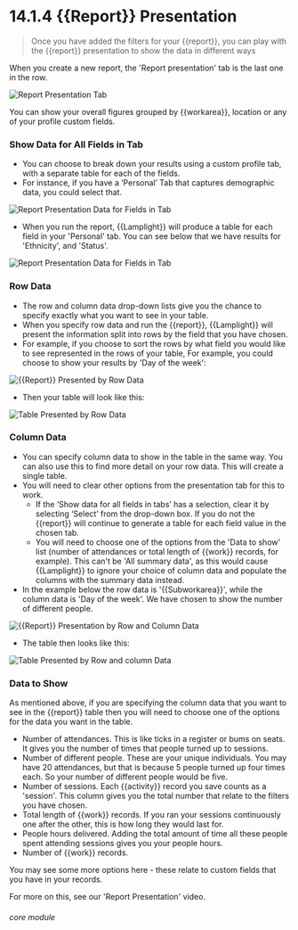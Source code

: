 # 14.1.4 {{Report}} Presentation

> Once you have added the filters for your {{report}}, you can play with the {{report}} presentation to show the data in different ways



When you create a new report, the 'Report presentation' tab is the last one in the row. 

![Report Presentation Tab](13.1.4a.png)

You can show your overall figures grouped by {{workarea}}, location or any of your profile custom fields. 

### Show Data for All Fields in Tab

- You can choose to break down your results using a custom profile tab, with a separate table for each of the fields.  
- For instance, if you have a ‘Personal’ Tab that captures demographic data, you could select that. 

![Report Presentation Data for Fields in Tab](13.1.4b.png)

- When you run the report, {{Lamplight}} will produce a table for each field in your 'Personal' tab. You can see below that we have results for 'Ethnicity', and 'Status'. 

![Report Presentation Data for Fields in Tab](13.1.4c.png)

### Row Data

- The row and column data drop-down lists give you the chance to specify exactly what you want to see in your table. 
- When you specify row data and run the {{report}}, {{Lamplight}} will present the information split into rows by the field that you have chosen.
- For example, if you choose to sort the rows by what field you would like to see represented in the rows of your table, For example, you could choose to show your results by 'Day of the week':

![{{Report}} Presented by Row Data](13.1.4d.png)

- Then your table will look like this:

![Table Presented by Row Data](13.1.4e.png)

### Column Data

- You can specify column data to show in the table in the same way. You can also use this to find more detail on your row data. 
This will create a single table.
- You will need to clear other options from the presentation tab for this to work. 
  - If the ‘Show data for all fields in tabs’ has a selection, clear it by selecting ‘Select’ from the drop-down box. If you do not the {{report}} will continue to generate a table for each field value in the chosen tab.
  - You will need to choose one of the options from the 'Data to show' list (number of attendances or total length of {{work}} records, for example). This can't be 'All summary data', as this would cause {{Lamplight}} to ignore your choice of column data and populate the columns with the summary data instead.
- In the example below the row data is '{{Subworkarea}}', while the column data is 'Day of the week'. We have chosen to show the number of different people.

![{{Report}} Presentation by Row and Column Data](13.1.4f.png)

- The table then looks like this:

![Table Presented by Row and column Data](13.1.4g.png)

### Data to Show

As mentioned above, if you are specifying the column data that you want to see in the {{report}} table then you will need to choose one of the options for the data you want in the table. 
- Number of attendances. This is like ticks in a register or bums on seats. It gives you the number of times that people turned up to sessions.
- Number of different people. These are your unique individuals. You may have 20 attendances, but that is because 5 people turned up four times each. So your number of different people would be five.
- Number of sessions. Each {{activity}} record you save counts as a 'session'. This column gives you the total number that relate to the filters you have chosen.
- Total length of {{work}} records. If you ran your sessions continuously one after the other, this is how long they would last for.
- People hours delivered. Adding the total amount of time all these people spent attending sessions gives you your people hours.
- Number of {{work}} records.

You may see some more options here - these relate to custom fields that you have in your records.

For more on this, see our 'Report Presentation' video.


###### core module

